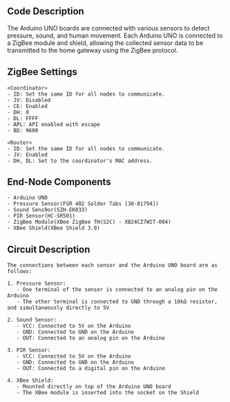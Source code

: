 ## Code Description
The Arduino UNO boards are connected with various sensors to detect pressure, sound, and human movement. Each Arduino UNO is connected to a ZigBee module and shield, allowing the collected sensor data to be transmitted to the home gateway using the ZigBee protocol.  

## ZigBee Settings
```
<Coordinator>
- ID: Set the same ID for all nodes to communicate.
- JV: Disabled
- CE: Enabled
- DH: 0
- DL: FFFF
- APL: API enabled with escape
- BD: 9600

<Router>
- ID: Set the same ID for all nodes to communicate.
- JV: Enabled
- DH, DL: Set to the coordinator's MAC address.
```

## End-Node Components
```
- Arduino UNO
- Pressure Sensor(FSR 402 Solder Tabs [30-81794])
- Sound Sens9or(SZH-EK033)
- PIR Sensor(HC-SR501)
- ZigBee Module(XBee ZigBee TH(S2C) - XB24CZ7WIT-004)
- XBee Shield(XBee Shield 3.0)
```
  
## Circuit Description
```
The connections between each sensor and the Arduino UNO board are as follows:

1. Pressure Sensor:
   - One terminal of the sensor is connected to an analog pin on the Arduino
   - The other terminal is connected to GND through a 10kΩ resistor, and simultaneously directly to 5V

2. Sound Sensor:
   - VCC: Connected to 5V on the Arduino
   - GND: Connected to GND on the Arduino
   - OUT: Connected to an analog pin on the Arduino

3. PIR Sensor:
   - VCC: Connected to 5V on the Arduino
   - GND: Connected to GND on the Arduino
   - OUT: Connected to a digital pin on the Arduino

4. XBee Shield:
   - Mounted directly on top of the Arduino UNO board
   - The XBee module is inserted into the socket on the Shield
```   